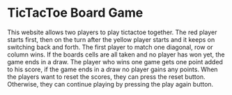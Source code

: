 # TicTacToe Board Game

This website allows two players to play tictactoe together.
The red player starts first, then on the turn after the yellow player starts and it keeps on switching back and forth. 
The first player to match one diagonal, row or column wins.
If the boards cells are all taken and no player has won yet, the game ends in a draw.
The player who wins one game gets one point added to his score, if the game ends in a draw no player gains any points.
When the players want to reset the scores, they can press the reset button. Otherwise, they can continue playing by pressing the play again button.